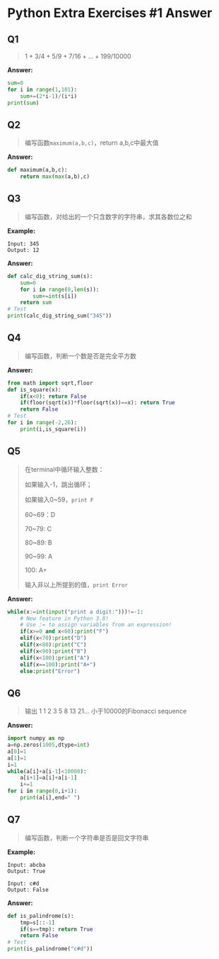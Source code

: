 # Python Extra Exercises #1 Answer

## Q1

> $1+3/4+5/9+7/16+...+199/10000$

**Answer:**

```python
sum=0
for i in range(1,101):
    sum+=(2*i-1)/(i*i)
print(sum)
```

## Q2

> 编写函数`maximum(a,b,c)`，return a,b,c中最大值

**Answer:**

```python
def maximum(a,b,c):
    return max(max(a,b),c)
```

## Q3

> 编写函数，对给出的一个只含数字的字符串，求其各数位之和

**Example:**

```
Input: 345
Output: 12
```

**Answer:**

```python
def calc_dig_string_sum(s):
    sum=0
    for i in range(0,len(s)):
        sum+=int(s[i])
    return sum
# Test
print(calc_dig_string_sum("345"))
```

## Q4

> 编写函数，判断一个数是否是完全平方数

**Answer:**

```python
from math import sqrt,floor
def is_square(x):
    if(x<0): return False
    if(floor(sqrt(x))*floor(sqrt(x))==x): return True
    return False
# Test
for i in range(-2,26):
    print(i,is_square(i))
```

## Q5

> 在terminal中循环输入整数：
> 
> 如果输入-1，跳出循环；
> 
> 如果输入0~59，`print F`
>
> 60~69：D
> 
> 70~79: C
> 
> 80~89: B
> 
> 90~99: A
> 
> 100: A+
> 
> 输入非以上所提到的值，`print Error`

**Answer:**

```python
while(x:=int(input("print a digit:")))!=-1:
    # New feature in Python 3.8!
    # Use := to assign variables from an expression!
    if(x>=0 and x<60):print("F")
    elif(x<70):print("D")
    elif(x<80):print("C")
    elif(x<90):print("B")
    elif(x<100):print("A")
    elif(x==100):print("A+")
    else:print("Error")
```

## Q6

> 输出 1 1 2 3 5 8 13 21... 小于10000的Fibonacci sequence

**Answer:**

```python
import numpy as np
a=np.zeros(1005,dtype=int)
a[0]=1
a[1]=1
i=1
while(a[i]+a[i-1]<10000):
    a[i+1]=a[i]+a[i-1]
    i+=1
for i in range(0,i+1):
    print(a[i],end=" ")
```

## Q7

> 编写函数，判断一个字符串是否是回文字符串

**Example:**

```
Input: abcba
Output: True

Input: c#d
Output: False
```

**Answer:**

```python
def is_palindrome(s):
    tmp=s[::-1]
    if(s==tmp): return True
    return False
# Test
print(is_palindrome("c#d"))
```
